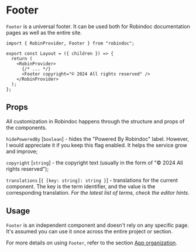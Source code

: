 # Footer

`Footer` is a universal footer. It can be used both for Robindoc documentation pages as well as the entire site.

```tsx filename="layout.tsx"
import { RobinProvider, Footer } from "robindoc";

export const Layout = ({ children }) => {
  return (
    <RobinProvider>
      {/* ... */}
      <Footer copyright="© 2024 All rights reserved" />
    </RobinProvider>
  );
};
```

## Props

All customization in Robindoc happens through the structure and props of the components.

`hidePoweredBy` [`boolean`] - hides the "Powered By Robindoc" label. However, I would appreciate it if you keep this flag enabled. It helps the service grow and improve;

`copyright` [`string`] - the copyright text (usually in the form of "© 2024 All rights reserved");

`translations` [`{ [key: string]: string }`] - translations for the current component. The key is the term identifier, and the value is the corresponding translation. _For the latest list of terms, check the editor hints_.

## Usage

`Footer` is an independent component and doesn't rely on any specific page. It's assumed you can use it once across the entire project or section.

For more details on using `Footer`, refer to the section [App organization](../../01-getting-started/04-app-organization.md).
